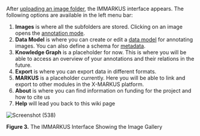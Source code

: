 After [uploading an image folder](https://github.com/rsimon/immarkus/wiki/01-Uploading-Images), the IMMARKUS interface appears. The following options are available in the left menu bar:

1.	**Images** is where all the subfolders are stored. Clicking on an image opens the [annotation mode](https://github.com/rsimon/immarkus/wiki/04-Annotating-Images).
2.	**Data Model** is where you can create or edit a [data model](https://github.com/rsimon/immarkus/wiki/03-Designing-a-Data-Model) for annotating images. You can also define a schema for [metadata](https://github.com/rsimon/immarkus/wiki/05-Working-with-Metadata).
3.	**Knowledge Graph** is a placeholder for now. This is where you will be able to access an overview of your annotations and their relations in the future.
4.	**Export** is where you can export data in different formats.
5.	**MARKUS** is a placeholder currently. Here you will be able to link and export to other modules in the X-MARKUS platform.
6. **About** is where you can find information on funding for the project and how to cite us
7. **Help** will lead you back to this wiki page


![Screenshot (538)](https://github.com/rsimon/immarkus/assets/128056738/41bc1c33-a7eb-41ea-b3b0-d5561ecc47af)


**Figure 3.** The IMMARKUS Interface Showing the Image Gallery